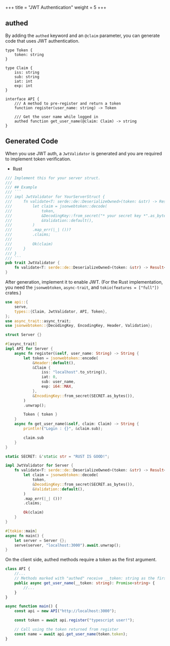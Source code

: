 +++
title = "JWT Authentication"
weight = 5
+++

## authed
By adding the `authed` keyword and an `@claim` parameter, you can generate code that uses JWT authentication.

```tyml
type Token {
    token: string
}

type Claim {
    iss: string
    sub: string
    iat: int
    exp: int
}

interface API {
    /// A method to pre‑register and return a token
    function register(user_name: string) -> Token

    /// Get the user name while logged in
    authed function get_user_name(@claim: Claim) -> string
}
```

## Generated Code
When you use JWT auth, a `JwtValidator` is generated and you are required to implement token verification.

- Rust

```rs
/// Implement this for your server struct.
///
/// ## Example
/// ```
/// impl JwtValidator for YourServerStruct {
///     fn validate<T: serde::de::DeserializeOwned>(token: &str) -> Result<T, ()> {
///         let claim = jsonwebtoken::decode(
///             token,
///             &DecodingKey::from_secret("* your secret key *".as_bytes()),
///             &Validation::default(),
///         )
///         .map_err(|_| ())?
///         .claims;
///
///         Ok(claim)
///     }
/// }
/// ```
pub trait JwtValidator {
    fn validate<T: serde::de::DeserializeOwned>(token: &str) -> Result<T, ()>;
}
```

After generation, implement it to enable JWT.
(For the Rust implementation, you need the `jsonwebtoken`, `async-trait`, and `tokio(features = ["full"])` crates.)
```rs
use api::{
    serve,
    types::{Claim, JwtValidator, API, Token},
};
use async_trait::async_trait;
use jsonwebtoken::{DecodingKey, EncodingKey, Header, Validation};

struct Server {}

#[async_trait]
impl API for Server {
    async fn register(&self, user_name: String) -> String {
        let token = jsonwebtoken::encode(
            &Header::default(),
            &Claim {
                iss: "localhost".to_string(),
                iat: 0,
                sub: user_name,
                exp: i64::MAX,
            },
            &EncodingKey::from_secret(SECRET.as_bytes()),
        )
        .unwrap();

        Token { token }
    }
    async fn get_user_name(&self, claim: Claim) -> String {
        println!("Login : {}", &claim.sub);

        claim.sub
    }
}

static SECRET: &'static str = "RUST IS GOOD!";

impl JwtValidator for Server {
    fn validate<T: serde::de::DeserializeOwned>(token: &str) -> Result<T, ()> {
        let claim = jsonwebtoken::decode(
            token,
            &DecodingKey::from_secret(SECRET.as_bytes()),
            &Validation::default(),
        )
        .map_err(|_| ())?
        .claims;

        Ok(claim)
    }
}

#[tokio::main]
async fn main() {
    let server = Server {};
    serve(server, "localhost:3000").await.unwrap();
}
```

On the client side, authed methods require a token as the first argument.
```ts
class API {
    //...
    // Methods marked with "authed" receive __token: string as the first parameter
    public async get_user_name(__token: string): Promise<string> {
        //...
    }
}
```
```ts
async function main() {
    const api = new API("http://localhost:3000");

    const token = await api.register("typescript user!");

    // Call using the token returned from register
    const name = await api.get_user_name(token.token);
}
```

